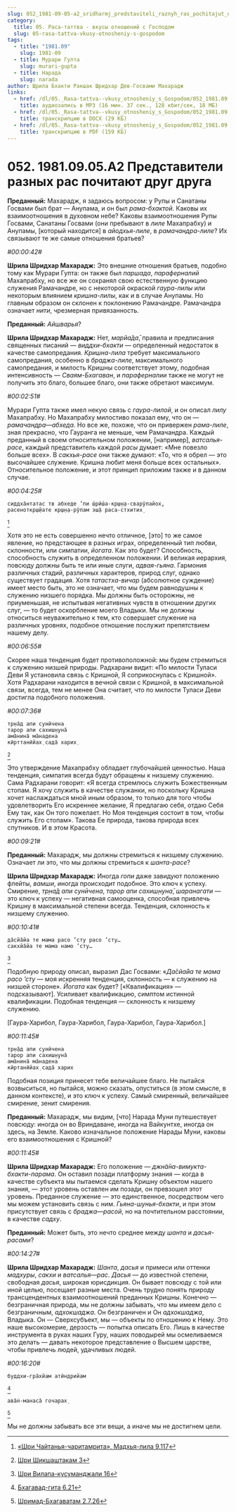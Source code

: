 ```yaml
---
slug: 052_1981-09-05-a2_sridharmj_predstaviteli_raznyh_ras_pochitajut_drug_druga
category:
  title: 05. Раса-таттва - вкусы отношений с Господом
  slug: 05-rasa-tattva-vkusy-otnosheniy-s-gospodom
tags:
  - title: "1981.09"
    slug: 1981-09
  - title: Мурари Гупта
    slug: murari-gupta
  - title: Нарада
    slug: narada
author: Шрила Бхакти Ракшак Шридхар Дев-Госвами Махарадж
links:
  - href: /dl/05._Rasa-tattva--vkusy_otnosheniy_s_Gospodom/052_1981.09.05.A2_SridharMj_Predstaviteli_raznyh_ras_pochitajut_drug_druga.mp3
    title: аудиозапись в MP3 (16 мин. 37 сек., 128 кбит/сек, 18 МБ)
  - href: /dl/05._Rasa-tattva--vkusy_otnosheniy_s_Gospodom/052_1981.09.05.A2_SridharMj_Predstaviteli_raznyh_ras_pochitajut_drug_druga.docx
    title: транскрипцию в DOCX (29 КБ)
  - href: /dl/05._Rasa-tattva--vkusy_otnosheniy_s_Gospodom/052_1981.09.05.A2_SridharMj_Predstaviteli_raznyh_ras_pochitajut_drug_druga.pdf
    title: транскрипцию в PDF (159 КБ)
---
```


# 052. 1981.09.05.A2 Представители разных рас почитают друг друга

**Преданный:** Махарадж, я задаюсь вопросом: у Рупы и Санатаны Госвами был брат — Анупама, и он был *рама-бхактой*. Каковы их взаимоотношения в духовном небе? Каковы взаимоотношения Рупы Госвами, Санатаны Госвами (они пребывают в *лиле* Махапрабху) и Анупамы, [который находится] в *айодхья-лиле*, в *рамачандра-лиле*? Их связывают те же самые отношения братьев?

*#00:00:42#*

**Шрила Шридхар Махарадж:** Это внешние отношения братьев, подобно тому как Мурари Гупта: он также был *паршада*, *параферналий* Махапрабху, но все же он сохранял свою естественную функцию служения Рамачандре, но с некоторой окраской *гаура-лилы* или некоторым влиянием *кришна-лилы*, как и в случае Анупамы. Но главным образом он склонен к поклонению Рамачандре. Рамачандра означает *нити*, чрезмерная привязанность.

**Преданный:** *Айшварья*?

**Шрила Шридхар Махарадж:** Нет, *марйа̄да̄*, правила и предписания священных писаний — *виддхи-бхакти* — определенный недостаток в качестве самопредания. *Кришна-лила* требует максимального самопредания, особенно в *браджа-лиле*, максимального самопредания, и милость Кришны соответствует этому, подобная интенсивность — *Сваям-Бхагаван*, и *параферналии* также не могут не получить это благо, большее благо, они также обретают максимум.

*#00:02:51#*

Мурари Гупта также имел некую связь с *гаура-лилой*, и он описал *лилу* Махапрабху. Но Махапрабху милостиво показал ему, что он — *рамачандра*—*абхеда*. Но все же, похоже, что он привержен *рама-лиле*, зная прекрасно, что Гауранга не меньше, чем Рамачандра. Каждый преданный в своем относительном положении, [например], *ватсалья-расе*, каждый представитель каждой *расы* думает: «Мне повезло больше всех». В *сакхья-расе* они также думают: «То, что я обрел — это высочайшее служение. Кришна любит меня больше всех остальных». Относительное положение, и этот принцип приложим также и в данном случае.

*#00:04:25#*

    сиддха̄нтатас тв абхеде ’пи ш́рӣш́а-кр̣ш̣н̣а-сварӯпайох̣,
    расеноткр̣ш̣йате кр̣ш̣н̣а-рӯпам эш̣а̄ раса-стхитих̣
[^_ftn1]

Хотя это не есть совершенно нечто отличное, [это] то же самое явление, но предстающее в разных играх, определенный тип любви, склонности, или симпатии, *йогата*. Как это будет? Способность, способность служить в определенном положении. И великая иерархия, повсюду должны быть те или иные слуги, *адвая-гьяна*. Гармония различных стадий, различных характеров, природ слуг, однако существует градация. Хотя *татастха-вичар* (абсолютное суждение) имеет место быть, это не означает, что мы будем равнодушны к служению низшего порядка. Мы должны быть осторожны, не приуменьшая, не испытывая негативных чувств в отношении других слуг, — то будет оскорбление моего Владыки. Мы не должны относиться неуважительно к тем, кто совершает служение на различных уровнях, подобное отношение послужит препятствием нашему делу.

*#00:06:55#*

Скорее наша тенденция будет противоположной: мы будем стремиться к служению низшей природы. Радхарани видит: «По милости Туласи Деви Я установила связь с Кришной, Я соприкоснулась с Кришной». Хотя Радхарани находится в вечной связи с Кришной, в максимальной связи, всегда, тем не менее Она считает, что по милости Туласи Деви достигла подобного положения.

*#00:07:36#*

    тр̣на̄д апи сунӣчена
    тарор апи сахиш̣н̣уна̄
    ама̄нина̄ ма̄надена
    кӣрттанӣйах̣ сада̄ харих̣
[^_ftn2]

Это утверждение Махапрабху обладает глубочайшей ценностью. Наша тенденция, симпатия всегда будут обращены к низшему служению. Сама Радхарани говорит: «Я всегда стремлюсь служить Божественным стопам. Я хочу служить в качестве служанки, но поскольку Кришна хочет наслаждаться мной иным образом, то только для того чтобы удовлетворить Его искреннее желание, Я предлагаю себя, отдаю Себя Ему так, как Он того пожелает. Но Моя тенденция состоит в том, чтобы служить Его стопам». Такова Ее природа, такова природа всех спутников. И в этом Красота.

*#00:09:21#*

**Преданный:** Махарадж, мы должны стремиться к низшему служению. Означает ли это, что мы должны стремиться к *шанта-расе*?

**Шрила Шридхар Махарадж:** Иногда *гопи* даже завидуют положению флейты, *вамши*, иногда происходит подобное. Это ключ к успеху. Смирение, *тр̣на̄д апи сунӣчена*, *тарор апи сахиш̣н̣уна̄*, *шаранагати* — это ключ к успеху — негативная самооценка, способная привлечь Кришну в максимальной степени всегда. Тенденция, склонность к низшему служению.

*#00:10:41#*

    да̄сйа̄йа те мама расо ’сту расо ’сту…
    сакхйа̄йа те мама намо ’сту…
[^_ftn3]

Подобную природу описал, выразил Дас Госвами: «*Да̄сйа̄йа те мама расо ’сту* — моя искренняя тенденция, склонность — к служению на низшей стороне». *Йогата* как будет? [«Квалификация» — подсказывают]. Усиливает квалификацию, симптом истинной квалификации. Подобная тенденция — склонность к низшему служению.

[Гаура-Харибол, Гаура-Харибол, Гаура-Харибол, Гаура-Харибол.]

*#00:11:45#*

    тр̣н̣а̄д апи сунӣчена
    тарор апи сахиш̣н̣уна̄
    ама̄нина̄ ма̄надена
    кӣртанӣйах̣ сада̄ харих

Подобная позиция принесет тебе величайшее благо. Не пытайся возвыситься, но пытайся, можно сказать, опуститься (в этом смысле, в данном контексте), и это ключ к успеху. Самый смиренный, величайшее смирение, зенит смирения.

**Преданный:** Махарадж, мы видим, [что] Нарада Муни путешествует повсюду: иногда он во Вриндаване, иногда на Вайкунтхе, иногда он здесь, на Земле. Каково изначальное положение Нарады Муни, каковы его взаимоотношения с Кришной?

*#00:11:45#*

**Шрила Шридхар Махарадж:** Его положение — *джн̃а̄на-вимукта-бхакти-парама*. Он оставил позади платформу знания — когда в качестве субъекта мы пытаемся сделать Кришну объектом нашего знания, — этот уровень оставлен им позади, он превзошел этот уровень. Преданное служение — это единственное, посредством чего мы можем установить связь с ним. *Гьяна-шунья-бхакти*, и при этом присутствует связь с *браджа*—*расой*, но на почтительном расстоянии, в качестве *садху*.

**Преданный:** Может быть, это нечто среднее между *шанта* и *дасья-расами*?

*#00:14:27#*

**Шрила Шридхар Махарадж:** *Шанта*, *дасья* и примеси или оттенки *мадхуры*, *сакхи* и *ватсалья*—*рас*. *Дасья* — до известной степени, свободная *дасья*, широкая юрисдикция. Он бывает повсюду с той или иной целью, посещает разные места. Очень трудно понять природу трансцендентных взаимоотношений преданных Кришны. Конечно — безграничная природа, мы не должны забывать, что мы имеем дело с безграничным, *адхокшаджа*. Он безграничен и Он *адхокшаджа*, Владыка. Он — Сверхсубъект, мы — объекты по отношению к Нему. Это наше высокомерие, дерзость — попытка описать Его. Лишь в качестве инструмента в руках наших Гуру, наших поводырей мы осмеливаемся это делать — давать некоторое представление о Высшем царстве, чтобы привлечь людей, удачливых людей.

*#00:16:20#*

    буддхи-гра̄хйам атӣндрийам
[^_ftn4]

    ава̄н̇-манаса̄ гочарах̣
[^_ftn5]

Мы не должны забывать все эти вещи, а иначе мы не достигнем цели.



[^_ftn1]: [«Шри Чайтанья-чаритамрита», Мадхья-лила 9.117](../notes/shri-chajtanya-charitamrita-madhya-lila/shri-chajtanya-charitamrita-madhya-lila-9-117.md)

[^_ftn2]: [Шри Шикшаштакам 3](../notes/shri-shikshashtakam/shri-shikshashtakam-3.md)

[^_ftn3]: [Шри Вилапа-кусуманджали 16](../notes/shri-vilapa-kusumandzhali/shri-vilapa-kusumandzhali-16.md)

[^_ftn4]: [Бхагавад-гита 6.21](../notes/bhagavad-gita/bhagavad-gita-6-21.md)

[^_ftn5]: [Шримад-Бхагаватам 2.7.26](../notes/shrimad-bhagavatam/shrimad-bhagavatam-2-7-26.md)
